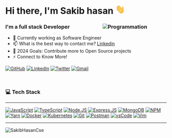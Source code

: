 # Hi there, I'm Sakib hasan  <img width="30px" height="30" src="https://github.com/SatYu26/SatYu26/raw/master/Assets/Hi.gif" />


### I'm a full stack Developer <img align="right" src="https://i.giphy.com/media/LmNwrBhejkK9EFP504/200w.webp" alt="Programmation" width="200" />

- 🌱 Currently working as Software Engineer
- 📫 What is the best way to contact me? [Linkedin](https://www.linkedin.com/in/sakibhasancse/)
- 🥅 2024 Goals: Contribute more to Open Source projects
- ⚡ Connect to Know More!

[![GitHub](https://img.shields.io/badge/Github-100000?style=for-the-badge&logo=github&logoColor=white)](https://github.com/sakibhasancse)
[![Linkedin](https://img.shields.io/badge/Linkedin-0077B5?style=for-the-badge&logo=linkedin&logoColor=white)](https://www.linkedin.com/in/sakibhasancse/)
[![Twitter](https://img.shields.io/badge/Twitter-1DA1F2?style=for-the-badge&logo=twitter&logoColor=white)](https://twitter.com/sakibhasancse)
[![Gmail](https://img.shields.io/badge/Gmail-FF4500?style=for-the-badge&logo=gmail&logoColor=white)](mailto:cse.sakibhasan.cse)

<br>

### 💻 Tech Stack
---
[![JavaScript](https://img.shields.io/badge/JavaScript-F7DF1E?style=for-the-badge&logo=javascript&logoColor=black)]()
[![TypeScript](https://img.shields.io/badge/TypeScript-007ACC?style=for-the-badge&logo=typescript&logoColor=white)]()
[![Node.JS](https://img.shields.io/badge/Node.js-43853D?style=for-the-badge&logo=node.js&logoColor=white)]()
[![Express.JS](https://img.shields.io/badge/Express.JS-000000?style=for-the-badge&logo=express&logoColor=white)]()
[![MongoDB](https://img.shields.io/badge/MongoDB-4EA94B?style=for-the-badge&logo=mongodb&logoColor=white)]()
[![NPM](https://img.shields.io/badge/NPM-CB3837?style=for-the-badge&logo=npm&logoColor=white)]()
[![Yarn](https://img.shields.io/badge/Yarn-2C8EBB?style=for-the-badge&logo=yarn&logoColor=white)]()
[![Docker](https://img.shields.io/badge/Docker-2CA5E0?style=for-the-badge&logo=docker&logoColor=white)]()
[![Kubernetes](https://img.shields.io/badge/Kubernetes-326ce5.svg?&style=for-the-badge&logo=kubernetes&logoColor=white)]()
[![Git](https://img.shields.io/badge/Git-F05032?style=for-the-badge&logo=git&logoColor=white)]()
[![Postman](https://img.shields.io/badge/Postman-FF6C37?style=for-the-badge&logo=Postman&logoColor=white)]()
[![vsCode](https://img.shields.io/badge/vsCode-0078D4?style=for-the-badge&logo=visual%20studio%20code&logoColor=white)]()
[![Vim](https://img.shields.io/badge/Vim-%2311AB00.svg?&style=for-the-badge&logo=vim&logoColor=white)]()

--- 
<img src="https://komarev.com/ghpvc/?username=SakibHasanCse&label=Profile%20views&color=brightgreen&style=for-the-badge&abbreviated=true" alt="SakibHasanCse"/> 
